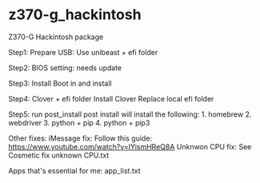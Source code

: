# z370-g_hackintosh
Z370-G Hackintosh package

Step1: Prepare USB:
    Use unibeast + efi folder 
    
Step2: BIOS setting:
    needs update

Step3: Install
    Boot in and install
    
Step4: Clover + efi folder
    Install Clover
    Replace local efi folder
    
Step5: run post_install
    post install will install the following:
        1. homebrew
        2. webdriver
        3. python + pip
        4. python + pip3

Other fixes:
    iMessage fix: Follow this guide: https://www.youtube.com/watch?v=IYismHReQ8A
    Unknwon CPU fix: See Cosmetic fix unknown CPU.txt
    
    
Apps that's essential for me:
        app_list.txt
